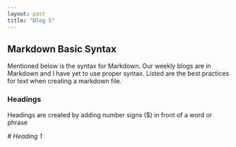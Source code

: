 ```yaml
---
layout: post
title: "Blog 5"
---
```


Markdown Basic Syntax
---------------------

Mentioned below is the syntax for Markdown. Our weekly blogs are in Markdown and I have yet to use proper syntax. Listed are the best practices for text when creating a markdown file.

### Headings

Headings are created by adding number signs ($) in front of a word or phrase

 *# Heading 1*
